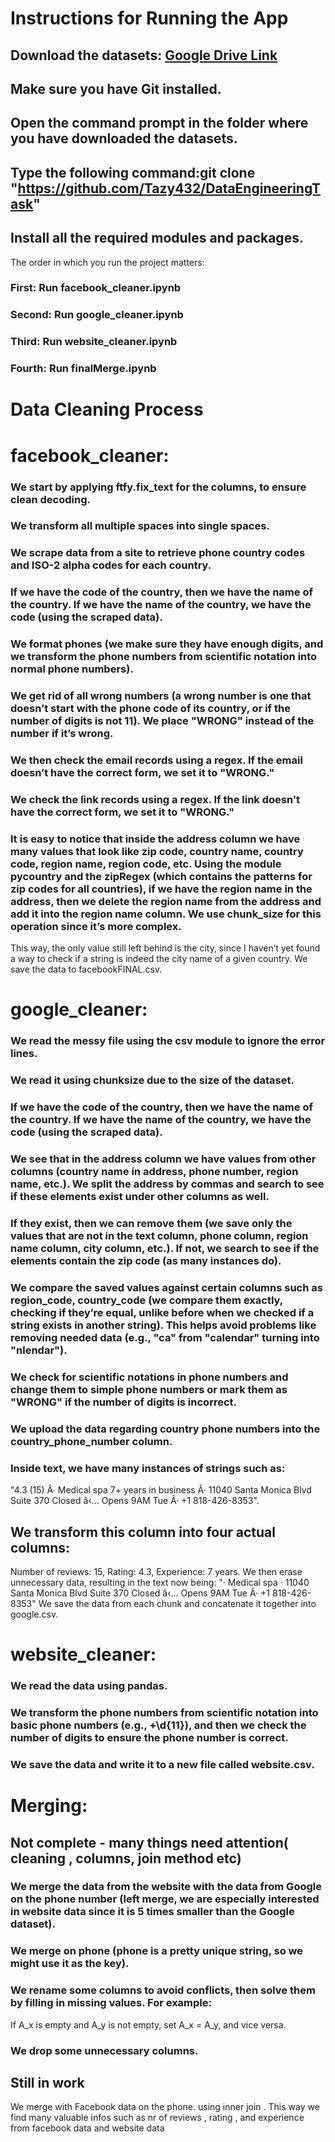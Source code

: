 
# Instructions for Running the App
## Download the datasets: [Google Drive Link](https://drive.google.com/file/d/1jF7lnMUffCX8U252MoY7jowb7VedFOp8/view?usp=sharing)
## Make sure you have Git installed.
## Open the command prompt in the folder where you have downloaded the datasets.
## Type the following command:git clone "https://github.com/Tazy432/DataEngineeringTask"
## Install all the required modules and packages.


The order in which you run the project matters:
### First: Run facebook_cleaner.ipynb
### Second: Run google_cleaner.ipynb
### Third: Run website_cleaner.ipynb
### Fourth: Run finalMerge.ipynb
# Data Cleaning Process
# facebook_cleaner:
### We start by applying ftfy.fix_text for the columns, to ensure clean decoding.
### We transform all multiple spaces into single spaces.
### We scrape data from a site to retrieve phone country codes and ISO-2 alpha codes for each country.
### If we have the code of the country, then we have the name of the country. If we have the name of the country, we have the code (using the scraped data).
### We format phones (we make sure they have enough digits, and we transform the phone numbers from scientific notation into normal phone numbers).
### We get rid of all wrong numbers (a wrong number is one that doesn’t start with the phone code of its country, or if the number of digits is not 11). We place "WRONG" instead of the number if it’s wrong.
### We then check the email records using a regex. If the email doesn’t have the correct form, we set it to "WRONG."
### We check the link records using a regex. If the link doesn’t have the correct form, we set it to "WRONG."
### It is easy to notice that inside the address column we have many values that look like zip code, country name, country code, region name, region code, etc. Using the module pycountry and the zipRegex (which contains the patterns for zip codes for all countries), if we have the region name in the address, then we delete the region name from the address and add it into the region name column. We use chunk_size for this operation since it’s more complex.
This way, the only value still left behind is the city, since I haven’t yet found a way to check if a string is indeed the city name of a given country.
We save the data to facebookFINAL.csv.
# google_cleaner:
### We read the messy file using the csv module to ignore the error lines.
### We read it using chunksize due to the size of the dataset.
### If we have the code of the country, then we have the name of the country. If we have the name of the country, we have the code (using the scraped data).
### We see that in the address column we have values from other columns (country name in address, phone number, region name, etc.). We split the address by commas and search to see if these elements exist under other columns as well.
### If they exist, then we can remove them (we save only the values that are not in the text column, phone column, region name column, city column, etc.). If not, we search to see if the elements contain the zip code (as many instances do).
### We compare the saved values against certain columns such as region_code, country_code (we compare them exactly, checking if they’re equal, unlike before when we checked if a string exists in another string). This helps avoid problems like removing needed data (e.g., "ca" from "calendar" turning into "nlendar").
### We check for scientific notations in phone numbers and change them to simple phone numbers or mark them as "WRONG" if the number of digits is incorrect.
### We upload the data regarding country phone numbers into the country_phone_number column.
### Inside text, we have many instances of strings such as:
"4.3 (15) Â· Medical spa 7+ years in business Â· 11040 Santa Monica Blvd Suite 370 Closed â‹… Opens 9AM Tue Â· +1 818-426-8353".
## We transform this column into four actual columns:
Number of reviews: 15,
Rating: 4.3,
Experience: 7 years.
We then erase unnecessary data, resulting in the text now being:
"· Medical spa · 11040 Santa Monica Blvd Suite 370 Closed â‹… Opens 9AM Tue Â· +1 818-426-8353"
We save the data from each chunk and concatenate it together into google.csv.
# website_cleaner:
### We read the data using pandas.
### We transform the phone numbers from scientific notation into basic phone numbers (e.g., \+\d{11}), and then we check the number of digits to ensure the phone number is correct.
### We save the data and write it to a new file called website.csv.
# Merging:
## Not complete - many things need attention( cleaning , columns, join method etc)
### We merge the data from the website with the data from Google on the phone number (left merge, we are especially interested in website data since it is 5 times smaller than the Google dataset).
### We merge on phone (phone is a pretty unique string, so we might use it as the key).
### We rename some columns to avoid conflicts, then solve them by filling in missing values. For example:
If A_x is empty and A_y is not empty, set A_x = A_y, and vice versa.
### We drop some unnecessary columns.
## Still in work
We merge with Facebook data on the phone. using inner join . This way we find many valuable infos such as nr of reviews , rating , and experience from facebook data and website data

